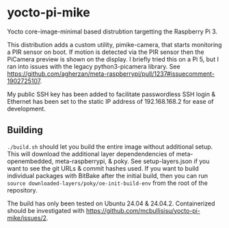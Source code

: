 # yocto-pi-mike

Yocto core-image-minimal based distrubtion targetting the Raspberry Pi 3.

This distribution adds a custom utility, pimike-camera, that starts monitoring a PIR sensor on boot. If motion is detected via the PIR sensor then the PiCamera preview is shown on the display. I briefly tried this on a Pi 5, but I ran into issues with the legacy python3-picamera library. See <https://github.com/agherzan/meta-raspberrypi/pull/1237#issuecomment-1902725107>.

My public SSH key has been added to facilitate passwordless SSH login & Ethernet has been set to the static IP address of 192.168.168.2 for ease of development.

## Building

`./build.sh` should let you build the entire image without additional setup. This will download the additional layer dependendencies of meta-openembedded, meta-raspberrypi, & poky. See setup-layers.json if you want to see the git URLs & commit hashes used. If you want to build individual packages with BitBake after the initial build, then you can run `source downloaded-layers/poky/oe-init-build-env` from the root of the repository.

The build has only been tested on Ubuntu 24.04 & 24.04.2. Containerized should be investigated with <https://github.com/mcbullisisu/yocto-pi-mike/issues/2>.
